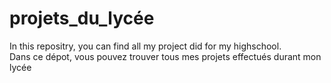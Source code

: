# projets_du_lycée

In this repositry, you can find all my project did for my highschool.\
Dans ce dépot, vous pouvez trouver tous mes projets effectués durant mon lycée
